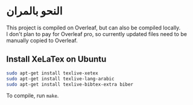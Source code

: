 # النحو بالمران

This project is compiled on Overleaf, but can also be compiled locally.  
I don't plan to pay for Overleaf pro, so currently updated files need to be manually copied to Overleaf.

## Install XeLaTex on Ubuntu

```bash
sudo apt-get install texlive-xetex
sudo apt-get install texlive-lang-arabic
sudo apt-get install texlive-bibtex-extra biber
```

To compile, run `make`.
